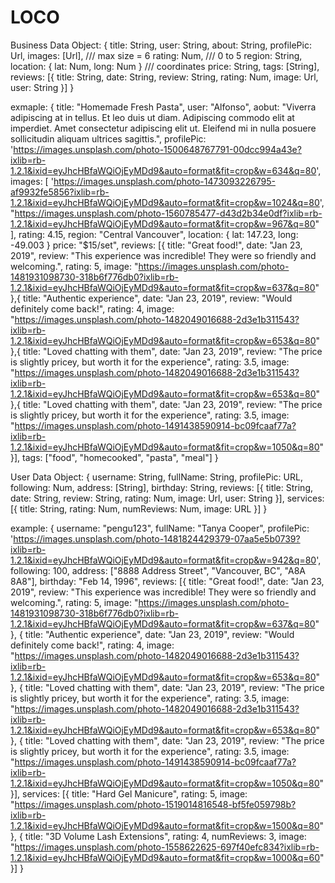 # LOCO

Business Data Object:
{ 
  title: String,
  user: String,
  about: String,
  profilePic: Url,
  images: [Url],     /// max size = 6
  rating: Num,       /// 0 to 5
  region: String,
  location: {
    lat: Num,
    long: Num
  }                   /// coordinates
  price: String,
  tags: [String],
  reviews: [{
    title: String,
    date: String,
    review: String,
    rating: Num,
    image: Url,
    user: String
  }]
}


exmaple:
{
      title: "Homemade Fresh Pasta",
      user: "Alfonso",
      aobut: "Viverra adipiscing at in tellus. Et leo duis ut diam. Adipiscing commodo elit at imperdiet. Amet consectetur adipiscing elit ut. Eleifend mi in nulla posuere sollicitudin aliquam ultrices sagittis.",
      profilePic: 'https://images.unsplash.com/photo-1500648767791-00dcc994a43e?ixlib=rb-1.2.1&ixid=eyJhcHBfaWQiOjEyMDd9&auto=format&fit=crop&w=634&q=80',
      images: [
        'https://images.unsplash.com/photo-1473093226795-af9932fe5856?ixlib=rb-1.2.1&ixid=eyJhcHBfaWQiOjEyMDd9&auto=format&fit=crop&w=1024&q=80',
        "https://images.unsplash.com/photo-1560785477-d43d2b34e0df?ixlib=rb-1.2.1&ixid=eyJhcHBfaWQiOjEyMDd9&auto=format&fit=crop&w=967&q=80"
      ],
      rating: 4.15,
      region: "Central Vancouver",
      location: {
        lat: 147.23,
        long: -49.003
      }
      price: "$15/set",
      reviews: [{
        title: "Great food!",
        date: "Jan 23, 2019",
        review: "This experience was incredible! They were so friendly and welcoming.",
        rating: 5,
        image: "https://images.unsplash.com/photo-1481931098730-318b6f776db0?ixlib=rb-1.2.1&ixid=eyJhcHBfaWQiOjEyMDd9&auto=format&fit=crop&w=637&q=80"
       },{
        title: "Authentic experience",
        date: "Jan 23, 2019",
        review: "Would definitely come back!",
        rating: 4,
        image: "https://images.unsplash.com/photo-1482049016688-2d3e1b311543?ixlib=rb-1.2.1&ixid=eyJhcHBfaWQiOjEyMDd9&auto=format&fit=crop&w=653&q=80"
       },{
        title: "Loved chatting with them",
        date: "Jan 23, 2019",
        review: "The price is slightly pricey, but worth it for the experience",
        rating: 3.5,
        image: "https://images.unsplash.com/photo-1482049016688-2d3e1b311543?ixlib=rb-1.2.1&ixid=eyJhcHBfaWQiOjEyMDd9&auto=format&fit=crop&w=653&q=80"
       },{
        title: "Loved chatting with them",
        date: "Jan 23, 2019",
        review: "The price is slightly pricey, but worth it for the experience",
        rating: 3.5,
        image: "https://images.unsplash.com/photo-1491438590914-bc09fcaaf77a?ixlib=rb-1.2.1&ixid=eyJhcHBfaWQiOjEyMDd9&auto=format&fit=crop&w=1050&q=80"
       }],
      tags: ["food", "homecooked", "pasta", "meal"]
}





User Data Object:
{
  username: String,
  fullName: String,
  profilePic: URL,
  following: Num,
  address: [String],
  birthday: String,
  reviews: [{
    title: String,
    date: String,
    review: String,
    rating: Num,
    image: Url,
    user: String
  }],
  services: [{
    title: String,
    rating: Num,
    numReviews: Num,
    image: URL
  }]
}

example:
{
username: "pengu123",
    fullName: "Tanya Cooper",
    profilePic: 'https://images.unsplash.com/photo-1481824429379-07aa5e5b0739?ixlib=rb-1.2.1&ixid=eyJhcHBfaWQiOjEyMDd9&auto=format&fit=crop&w=942&q=80',
    following: 100,
    address: ["8888 Address Street", "Vancouver, BC", "A8A 8A8"],
    birthday: "Feb 14, 1996",
    reviews: [{
      title: "Great food!",
      date: "Jan 23, 2019",
      review: "This experience was incredible! They were so friendly and welcoming.",
      rating: 5,
      image: "https://images.unsplash.com/photo-1481931098730-318b6f776db0?ixlib=rb-1.2.1&ixid=eyJhcHBfaWQiOjEyMDd9&auto=format&fit=crop&w=637&q=80"
    }, {
      title: "Authentic experience",
      date: "Jan 23, 2019",
      review: "Would definitely come back!",
      rating: 4,
      image: "https://images.unsplash.com/photo-1482049016688-2d3e1b311543?ixlib=rb-1.2.1&ixid=eyJhcHBfaWQiOjEyMDd9&auto=format&fit=crop&w=653&q=80"
    }, {
      title: "Loved chatting with them",
      date: "Jan 23, 2019",
      review: "The price is slightly pricey, but worth it for the experience",
      rating: 3.5,
      image: "https://images.unsplash.com/photo-1482049016688-2d3e1b311543?ixlib=rb-1.2.1&ixid=eyJhcHBfaWQiOjEyMDd9&auto=format&fit=crop&w=653&q=80"
    }, {
      title: "Loved chatting with them",
      date: "Jan 23, 2019",
      review: "The price is slightly pricey, but worth it for the experience",
      rating: 3.5,
      image: "https://images.unsplash.com/photo-1491438590914-bc09fcaaf77a?ixlib=rb-1.2.1&ixid=eyJhcHBfaWQiOjEyMDd9&auto=format&fit=crop&w=1050&q=80"
    }],
    services: [{
      title: "Hard Gel Manicure",
      rating: 5,
      image: "https://images.unsplash.com/photo-1519014816548-bf5fe059798b?ixlib=rb-1.2.1&ixid=eyJhcHBfaWQiOjEyMDd9&auto=format&fit=crop&w=1500&q=80"
    }, {
      title: "3D Volume Lash Extensions",
      rating: 4,
      numReviews: 3,
      image: "https://images.unsplash.com/photo-1558622625-697f40efc834?ixlib=rb-1.2.1&ixid=eyJhcHBfaWQiOjEyMDd9&auto=format&fit=crop&w=1000&q=60"
    }]
}
